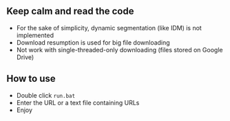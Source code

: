 ## Keep calm and read the code
+ For the sake of simplicity, dynamic segmentation (like IDM) is not implemented
+ Download resumption is used for big file downloading
+ Not work with single-threaded-only downloading (files stored on Google Drive)

## How to use
+ Double click `run.bat`
+ Enter the URL or a text file containing URLs
+ Enjoy
